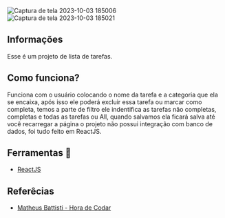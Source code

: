 ![Captura de tela 2023-10-03 185006](https://github.com/Emanuelsyngles/To-Do-List/assets/122393755/a4fe9895-ac9b-4b7b-bad6-caeeaf59d49a)
![Captura de tela 2023-10-03 185021](https://github.com/Emanuelsyngles/To-Do-List/assets/122393755/166e7332-2477-432d-ab32-0f8fb2263b9c)


## Informações
 Esse é um projeto de lista de tarefas.

 ## Como funciona?

 Funciona com o usuário colocando o nome da tarefa e a categoria que ela se encaixa, após isso ele poderá 
 excluir essa tarefa ou marcar como completa, temos a parte de filtro ele indentifica as tarefas não completas, completas e todas as tarefas ou All, quando salvamos ela ficará salva até você recarregar a 
 página o projeto não possui integração com banco de dados, foi tudo feito em ReactJS.

 ## Ferramentas 🔧
- [ReactJS](https://react.dev/)
  
 ## Referêcias

 - [Matheus Battisti - Hora de Codar](https://www.youtube.com/watch?v=YVEVrigByKY&ab_channel=MatheusBattisti-HoradeCodar)

